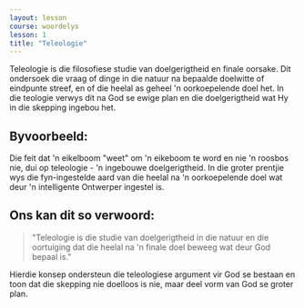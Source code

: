 ```yaml
---
layout: lesson
course: woordelys
lesson: 1
title: "Teleologie"
---
```


Teleologie is die filosofiese studie van doelgerigtheid en finale oorsake. Dit ondersoek die vraag of dinge in die natuur na bepaalde doelwitte of eindpunte streef, en of die heelal as geheel 'n oorkoepelende doel het. In die teologie verwys dit na God se ewige plan en die doelgerigtheid wat Hy in die skepping ingebou het.

## Byvoorbeeld:

Die feit dat 'n eikelboom "weet" om 'n eikeboom te word en nie 'n roosbos nie, dui op teleologie - 'n ingebouwe doelgerigtheid. In die groter prentjie wys die fyn-ingestelde aard van die heelal na 'n oorkoepelende doel wat deur 'n intelligente Ontwerper ingestel is.

## Ons kan dit so verwoord:

> "Teleologie is die studie van doelgerigtheid in die natuur en die oortuiging dat die heelal na 'n finale doel beweeg wat deur God bepaal is."

Hierdie konsep ondersteun die teleologiese argument vir God se bestaan en toon dat die skepping nie doelloos is nie, maar deel vorm van God se groter plan.
